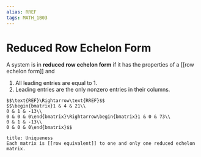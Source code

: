```yaml
---
alias: RREF
tags: MATH_1B03
---
```

# Reduced Row Echelon Form
A system is in **reduced row echelon form** if it has the properties of a [[row echelon form]] and
1. All leading entries are equal to 1.
2. Leading entries are the only nonzero entries in their columns.

```ad-example
$$\text{REF}\Rightarrow\text{RREF}$$
$$\begin{bmatrix}1 & 4 & 21\\
0 & 1 & -13\\
0 & 0 & 0\end{bmatrix}\Rightarrow\begin{bmatrix}1 & 0 & 73\\
0 & 1 & -13\\
0 & 0 & 0\end{bmatrix}$$
```

```ad-note
title: Uniqueness
Each matrix is [[row equivalent]] to one and only one reduced echelon matrix. 
```